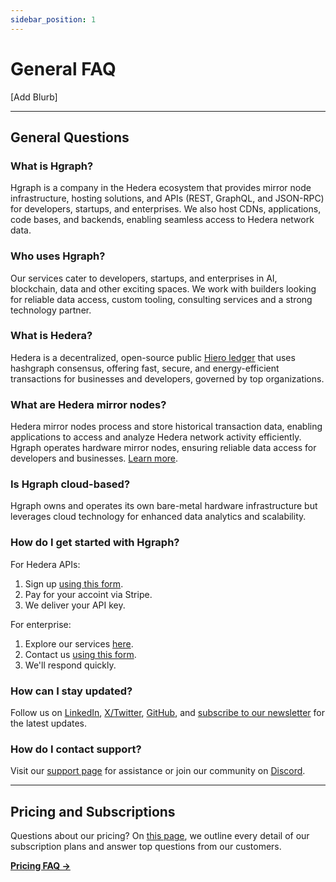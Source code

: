 ```yaml
---
sidebar_position: 1
---
```


# General FAQ

[Add Blurb]

---

## **General Questions**

### What is Hgraph?
Hgraph is a company in the Hedera ecosystem that provides mirror node infrastructure, hosting solutions, and APIs (REST, GraphQL, and JSON-RPC) for developers, startups, and enterprises. We also host CDNs, applications, code bases, and backends, enabling seamless access to Hedera network data.

### Who uses Hgraph?
Our services cater to developers, startups, and enterprises in AI, blockchain, data and other exciting spaces. We work with builders looking for reliable data access, custom tooling, consulting services and a strong technology partner.

### What is Hedera?
Hedera is a decentralized, open-source public [Hiero ledger](https://github.com/hiero-ledger) that uses hashgraph consensus, offering fast, secure, and energy-efficient transactions for businesses and developers, governed by top organizations.

### What are Hedera mirror nodes?
Hedera mirror nodes process and store historical transaction data, enabling applications to access and analyze Hedera network activity efficiently. Hgraph operates hardware mirror nodes, ensuring reliable data access for developers and businesses. [Learn more](https://www.hgraph.com/blog/hedera-mirror-node).

### Is Hgraph cloud-based?

Hgraph owns and operates its own bare-metal hardware infrastructure but leverages cloud technology for enhanced data analytics and scalability.

### How do I get started with Hgraph?

For Hedera APIs:
1. Sign up [using this form](https://www.hgraph.com/hedera/signup-temp).
2. Pay for your accoint via Stripe.
3. We deliver your API key.

For enterprise:
1. Explore our services [here](https://www.hgraph.com/enterprise).
2. Contact us [using this form](https://www.hgraph.com/contact).
3. We'll respond quickly.

### How can I stay updated?

Follow us on [LinkedIn](https://www.linkedin.com/company/hgraph_io), [X/Twitter](https://x.com/hgraph_io), [GitHub](https://github.com/hgraph-io), and [subscribe to our newsletter](https://hgraph.beehiiv.com/subscribe) for the latest updates.

### How do I contact support?

Visit our [support page](/support) for assistance or join our community on [Discord](https://discord.gg/dwxpRHHVWX).

---

## Pricing and Subscriptions

Questions about our pricing? On [this page](/overview/pricing#pricing-faq), we outline every detail of our subscription plans and answer top questions from our customers.

**[Pricing FAQ →](/overview/pricing#pricing-faq)**